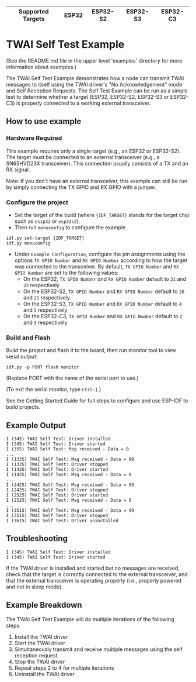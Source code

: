 | Supported Targets | ESP32 | ESP32-S2 | ESP32-S3 | ESP32-C3 |
| ----------------- | ----- | -------- | -------- | -------- |

# TWAI Self Test Example

(See the README.md file in the upper level 'examples' directory for more information about examples.)

The TWAI Self Test Example demonstrates how a node can transmit TWAI messages to itself using the TWAI driver's "No Acknowledgement" mode and Self Reception Requests. The Self Test Example can be run as a simple test to determine whether a target (ESP32, ESP32-S2, ESP32-S3 or ESP32-C3) is properly connected to a working external transceiver.

## How to use example

### Hardware Required

This example requires only a single target (e.g., an ESP32 or ESP32-S2). The target must be connected to an external transceiver (e.g., a SN65HVD23X transceiver). This connection usually consists of a TX and an RX signal.

Note: If you don't have an external transceiver, this example can still be run by simply connecting the TX GPIO and RX GPIO with a jumper.

### Configure the project

* Set the target of the build (where `{IDF_TARGET}` stands for the target chip such as `eszp32` or `esp32s2`).
* Then run `menuconfig` to configure the example.

```
idf.py set-target {IDF_TARGET}
idf.py menuconfig
```

* Under `Example Configuration`, configure the pin assignments using the options `TX GPIO Number` and `RX GPIO Number` according to how the target was connected to the transceiver. By default, `TX GPIO Number` and `RX GPIO Number` are set to the following values:
    * On the ESP32, `TX GPIO Number` and `RX GPIO Number` default to `21` and `22` respectively
    * On the ESP32-S2, `TX GPIO Number` and `RX GPIO Number` default to `20` and `21` respectively
    * On the ESP32-S3, `TX GPIO Number` and `RX GPIO Number` default to `4` and `5` respectively
    * On the ESP32-C3, `TX GPIO Number` and `RX GPIO Number` default to `2` and `3` respectively

### Build and Flash

Build the project and flash it to the board, then run monitor tool to view serial output:

```
idf.py -p PORT flash monitor
```

(Replace PORT with the name of the serial port to use.)

(To exit the serial monitor, type ``Ctrl-]``.)

See the Getting Started Guide for full steps to configure and use ESP-IDF to build projects.

## Example Output

```
I (345) TWAI Self Test: Driver installed
I (345) TWAI Self Test: Driver started
I (355) TWAI Self Test: Msg received - Data = 0
...
I (1335) TWAI Self Test: Msg received - Data = 99
I (1335) TWAI Self Test: Driver stopped
I (1435) TWAI Self Test: Driver started
I (1435) TWAI Self Test: Msg received - Data = 0
...
I (2425) TWAI Self Test: Msg received - Data = 99
I (2425) TWAI Self Test: Driver stopped
I (2525) TWAI Self Test: Driver started
I (2525) TWAI Self Test: Msg received - Data = 0
...
I (3515) TWAI Self Test: Msg received - Data = 99
I (3515) TWAI Self Test: Driver stopped
I (3615) TWAI Self Test: Driver uninstalled
```

## Troubleshooting

```
I (345) TWAI Self Test: Driver installed
I (345) TWAI Self Test: Driver started
```

If the TWAI driver is installed and started but no messages are received, check that the target is correctly connected to the external transceiver, and that the external transceiver is operating properly (i.e., properly powered and not in sleep mode).

## Example Breakdown

The TWAI Self Test Example will do multiple iterations of the following steps:

1. Install the TWAI driver
2. Start the TWAI driver
3. Simultaneously transmit and receive multiple messages using the self reception request.
4. Stop the TWAI driver
5. Repeat steps 2 to 4 for multiple iterations
6. Uninstall the TWAI driver
